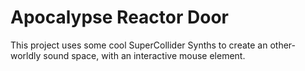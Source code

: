 # Apocalypse Reactor Door

This project uses some cool SuperCollider Synths to create an other-worldly sound space, with an interactive mouse element. 
